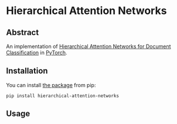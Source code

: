 # Hierarchical Attention Networks

## Abstract

An implementation of [Hierarchical Attention Networks for Document Classification](https://www.cs.cmu.edu/~hovy/papers/16HLT-hierarchical-attention-networks.pdf) in [PyTorch](https://pytorch.org/).

## Installation
You can install [the package](https://pypi.org/project/hierarchical-attention-networks/) from pip:

    pip install hierarchical-attention-networks


## Usage

